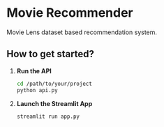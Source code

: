 # Movie Recommender

Movie Lens dataset based recommendation system.

## How to get started?

1. **Run the API**

    ```bash
    cd /path/to/your/project
    python api.py
    ```

2. **Launch the Streamlit App**

    ```bash
    streamlit run app.py
    ```